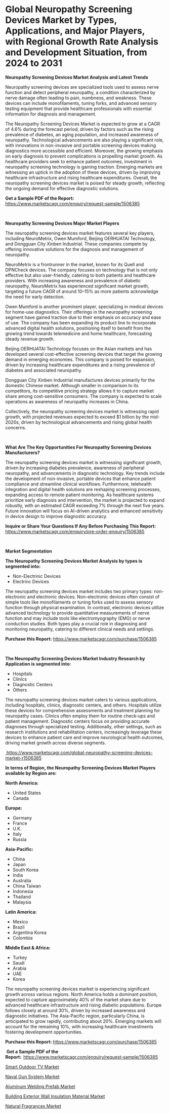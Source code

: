 <p><h1>Global Neuropathy Screening Devices Market by Types, Applications, and Major Players, with Regional Growth Rate Analysis and Development Situation, from 2024 to 2031</h1></p><p><strong>Neuropathy Screening Devices Market Analysis and Latest Trends</strong></p>
<p><p>Neuropathy screening devices are specialized tools used to assess nerve function and detect peripheral neuropathy, a condition characterized by nerve damage often leading to pain, numbness, and weakness. These devices can include monofilaments, tuning forks, and advanced sensory testing equipment that provide healthcare professionals with essential information for diagnosis and management.</p><p>The Neuropathy Screening Devices Market is expected to grow at a CAGR of 4.6% during the forecast period, driven by factors such as the rising prevalence of diabetes, an aging population, and increased awareness of neuropathy. Technological advancements are also playing a significant role, with innovations in non-invasive and portable screening devices making diagnostics more accessible and efficient. Moreover, the growing emphasis on early diagnosis to prevent complications is propelling market growth. As healthcare providers seek to enhance patient outcomes, investment in neuropathy screening technology is gaining traction. Emerging markets are witnessing an uptick in the adoption of these devices, driven by improving healthcare infrastructure and rising healthcare expenditures. Overall, the neuropathy screening devices market is poised for steady growth, reflecting the ongoing demand for effective diagnostic solutions.</p></p>
<p><strong>Get a Sample PDF of the Report:&nbsp;</strong> <a href="https://www.marketscagr.com/enquiry/request-sample/1506385">https://www.marketscagr.com/enquiry/request-sample/1506385</a></p>
<p>&nbsp;</p>
<p><strong>Neuropathy Screening Devices Major Market Players</strong></p>
<p><p>The neuropathy screening devices market features several key players, including NeuroMetrix, Owen Mumford, Beijing OERHUATAI Technology, and Dongguan City Xinben Industrial. These companies compete by offering innovative solutions for the diagnosis and management of neuropathy.</p><p>NeuroMetrix is a frontrunner in the market, known for its Quell and DPNCheck devices. The company focuses on technology that is not only effective but also user-friendly, catering to both patients and healthcare providers. With increasing awareness and prevalence of diabetic neuropathy, NeuroMetrix has experienced significant market growth, targeting a future CAGR of around 10–15% as more patients acknowledge the need for early detection.</p><p>Owen Mumford is another prominent player, specializing in medical devices for home-use diagnostics. Their offerings in the neuropathy screening segment have gained traction due to their emphasis on accuracy and ease of use. The company has been expanding its product line to incorporate advanced digital health solutions, positioning itself to benefit from the growing trend towards telemedicine and home healthcare, forecasting steady revenue growth.</p><p>Beijing OERHUATAI Technology focuses on the Asian markets and has developed several cost-effective screening devices that target the growing demand in emerging economies. This company is poised for expansion, driven by increasing healthcare expenditures and a rising prevalence of diabetes and associated neuropathy.</p><p>Dongguan City Xinben Industrial manufactures devices primarily for the domestic Chinese market. Although smaller in comparison to its competitors, its competitive pricing strategy allows it to capture market share among cost-sensitive consumers. The company is expected to scale operations as awareness of neuropathy increases in China.</p><p>Collectively, the neuropathy screening devices market is witnessing rapid growth, with projected revenues expected to exceed $1 billion by the mid-2020s, driven by technological advancements and rising global health concerns.</p></p>
<p>&nbsp;</p>
<p><strong>What Are The Key Opportunities For Neuropathy Screening Devices Manufacturers?</strong></p>
<p><p>The neuropathy screening devices market is witnessing significant growth, driven by increasing diabetes prevalence, awareness of peripheral neuropathy, and advancements in diagnostic technology. Key trends include the development of non-invasive, portable devices that enhance patient compliance and streamline clinical workflows. Furthermore, telehealth integration and digital health solutions are reshaping screening processes, expanding access to remote patient monitoring. As healthcare systems prioritize early diagnosis and intervention, the market is projected to expand robustly, with an estimated CAGR exceeding 7% through the next five years. Future innovation will focus on AI-driven analytics and enhanced sensitivity in device design to improve diagnostic accuracy.</p></p>
<p><strong>Inquire or Share Your Questions If Any Before Purchasing This Report:</strong> <a href="https://www.marketscagr.com/enquiry/pre-order-enquiry/1506385">https://www.marketscagr.com/enquiry/pre-order-enquiry/1506385</a></p>
<p>&nbsp;</p>
<p><strong>Market Segmentation</strong></p>
<p><strong>The Neuropathy Screening Devices Market Analysis by types is segmented into:</strong></p>
<p><ul><li>Non-Electrinic Devices</li><li>Electrinc Devices</li></ul></p>
<p><p>The neuropathy screening devices market includes two primary types: non-electronic and electronic devices. Non-electronic devices often consist of simple tools like monofilaments or tuning forks used to assess sensory function through physical examination. In contrast, electronic devices utilize advanced technology to provide quantitative measurements of nerve function and may include tools like electromyography (EMG) or nerve conduction studies. Both types play a crucial role in diagnosing and monitoring neuropathy, catering to different clinical needs and settings.</p></p>
<p><strong>Purchase this Report:&nbsp;</strong><a href="https://www.marketscagr.com/purchase/1506385">https://www.marketscagr.com/purchase/1506385</a></p>
<p>&nbsp;</p>
<p><strong>The Neuropathy Screening Devices Market Industry Research by Application is segmented into:</strong></p>
<p><ul><li>Hospitals</li><li>Clinics</li><li>Diagnostic Centers</li><li>Others</li></ul></p>
<p><p>The neuropathy screening devices market caters to various applications, including hospitals, clinics, diagnostic centers, and others. Hospitals utilize these devices for comprehensive assessments and treatment planning for neuropathy cases. Clinics often employ them for routine check-ups and patient management. Diagnostic centers focus on providing accurate diagnoses through specialized testing. Additionally, other settings, such as research institutions and rehabilitation centers, increasingly leverage these devices to enhance patient care and improve neurological health outcomes, driving market growth across diverse segments.</p></p>
<p><a href="https://www.marketscagr.com/global-neuropathy-screening-devices-market-r1506385">&nbsp;https://www.marketscagr.com/global-neuropathy-screening-devices-market-r1506385</a></p>
<p><strong>In terms of Region, the Neuropathy Screening Devices Market Players available by Region are:</strong></p>
<p>
    <p> <strong> North America: </strong>
        <ul>
            <li>United States</li>
            <li>Canada</li>
        </ul>
        </p> 
    <p> <strong> Europe: </strong>
        <ul>
            <li>Germany</li>
            <li>France</li>
            <li>U.K.</li>
            <li>Italy</li>
            <li>Russia</li>
        </ul>
        </p> 
    <p> <strong> Asia-Pacific: </strong>
        <ul>
            <li>China</li>
            <li>Japan</li>
            <li>South Korea</li>
            <li>India</li>
            <li>Australia</li>
            <li>China Taiwan</li>
            <li>Indonesia</li>
            <li>Thailand</li>
            <li>Malaysia</li>
        </ul>
        </p> 
    <p> <strong> Latin America: </strong>
        <ul>
            <li>Mexico</li>
            <li>Brazil</li>
            <li>Argentina Korea</li>
            <li>Colombia</li>
        </ul>
        </p> 
    <p> <strong> Middle East & Africa: </strong>
        <ul>
            <li>Turkey</li>
            <li>Saudi</li>
            <li>Arabia</li>
            <li>UAE</li>
            <li>Korea</li>
        </ul>
    </p>
    </p>
<p><p>The neuropathy screening devices market is experiencing significant growth across various regions. North America holds a dominant position, expected to capture approximately 40% of the market share due to advanced healthcare infrastructure and rising diabetic populations. Europe follows closely at around 30%, driven by increased awareness and diagnostic initiatives. The Asia-Pacific region, particularly China, is anticipated to grow rapidly, contributing about 20%. Emerging markets will account for the remaining 10%, with increasing healthcare investments fostering development opportunities.</p></p>
<p><strong>Purchase this Report: </strong><a href="https://www.marketscagr.com/purchase/1506385">https://www.marketscagr.com/purchase/1506385</a></p>
<p>&nbsp;<strong>Get a Sample PDF of the Report:&nbsp;&nbsp;</strong><a href="https://www.marketscagr.com/enquiry/request-sample/1506385">https://www.marketscagr.com/enquiry/request-sample/1506385</a></p>
<p><strong></strong></p>
<p><p><a href="https://issuu.com/reportprime-2/docs/smart-outdoor-tv-market-size-2030.p_f4d93af9a28d20">Smart Outdoor TV Market</a></p><p><a href="https://www.linkedin.com/pulse/global-naval-gun-system-market-sector-types-applications-player-zlnhc?trackingId=q68bLNyKTwO4zsyhNPbNkQ%3D%3D">Naval Gun System Market</a></p><p><a href="https://medium.com/@ayeshasikdar760/aluminum-welding-prefab-market-2024-2031-industry-insights-and-investment-opportunities-be063864ee8b">Aluminum Welding Prefab Market</a></p><p><a href="https://medium.com/@ayeshasikdar760/building-exterior-wall-insulation-material-market-share-size-trends-industry-analysis-report-by-66782c414282">Building Exterior Wall Insulation Material Market</a></p><p><a href="https://www.linkedin.com/pulse/natural-fragrances-market-emerging-trends-future-prospects-q6sme?trackingId=veeX9F9kRw6Lf7jrLWMKxg%3D%3D">Natural Fragrances Market</a></p></p>